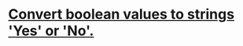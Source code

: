 # [Convert boolean values to strings 'Yes' or 'No'.](https://www.codewars.com/kata/53369039d7ab3ac506000467)
